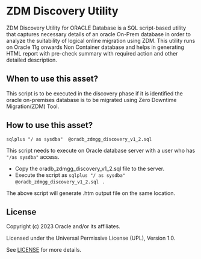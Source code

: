 
# ZDM Discovery Utility

ZDM Discovery Utility for ORACLE Database is a SQL script-based utility that captures necessary details of an oracle On-Prem database in order to analyze the suitability of logical online migration using ZDM.
This utility runs on Oracle 11g onwards Non Container database and helps in generating HTML report with pre-check summary with required action and other detailed description.

## When to use this asset?

This script is to be executed in the discovery phase if it is identified the oracle on-premises database is to be migrated using Zero Downtime Migration(ZDM) Tool.

## How to use this asset?

```
sqlplus "/ as sysdba"  @oradb_zdmgg_discovery_v1_2.sql
```

This script needs to execute on Oracle database server with a user who has `"/as sysdba"` access.
-	Copy the oradb_zdmgg_discovery_v1_2.sql file to the server.
-	Execute the script as ```sqlplus "/ as sysdba" @oradb_zdmgg_discovery_v1_2.sql ``` .


The above script will generate .htm output file on the same location.

## License
Copyright (c) 2023 Oracle and/or its affiliates.

Licensed under the Universal Permissive License (UPL), Version 1.0.

See [LICENSE](LICENSE) for more details.


